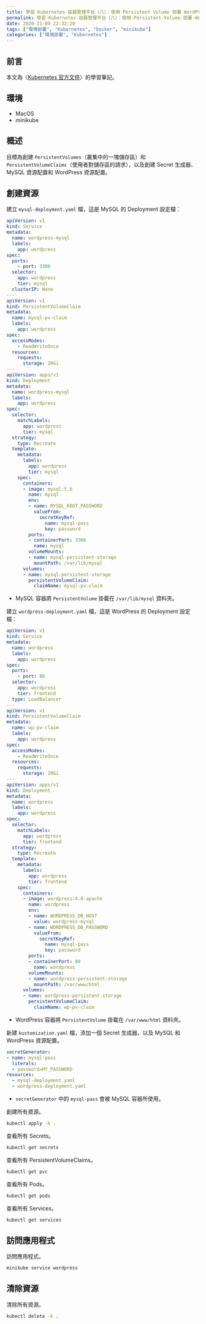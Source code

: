 ```yaml
---
title: 學習 Kubernetes 容器管理平台（八）：使用 Persistent Volume 部署 WordPress 內容管理系統
permalink: 學習-Kubernetes-容器管理平台（八）：使用-Persistent-Volume-部署-WordPress-內容管理系統
date: 2020-11-09 22:32:20
tags: ["環境部署", "Kubernetes", "Docker", "minikube"]
categories: ["環境部署", "Kubernetes"]
---
```


## 前言

本文為〈[Kubernetes 官方文件](https://kubernetes.io/docs/home/)〉的學習筆記。

## 環境

- MacOS
- minikube

## 概述

目標為創建 `PersistentVolumes`（叢集中的一塊儲存區）和 `PersistentVolumeClaims`（使用者對儲存區的請求），以及創建 Secret 生成器、MySQL 資源配置和 WordPress 資源配置。

## 創建資源

建立 `mysql-deployment.yaml` 檔，這是 MySQL 的 Deployment 設定檔：

```YAML
apiVersion: v1
kind: Service
metadata:
  name: wordpress-mysql
  labels:
    app: wordpress
spec:
  ports:
    - port: 3306
  selector:
    app: wordpress
    tier: mysql
  clusterIP: None
---
apiVersion: v1
kind: PersistentVolumeClaim
metadata:
  name: mysql-pv-claim
  labels:
    app: wordpress
spec:
  accessModes:
    - ReadWriteOnce
  resources:
    requests:
      storage: 20Gi
---
apiVersion: apps/v1
kind: Deployment
metadata:
  name: wordpress-mysql
  labels:
    app: wordpress
spec:
  selector:
    matchLabels:
      app: wordpress
      tier: mysql
  strategy:
    type: Recreate
  template:
    metadata:
      labels:
        app: wordpress
        tier: mysql
    spec:
      containers:
      - image: mysql:5.6
        name: mysql
        env:
        - name: MYSQL_ROOT_PASSWORD
          valueFrom:
            secretKeyRef:
              name: mysql-pass
              key: password
        ports:
        - containerPort: 3306
          name: mysql
        volumeMounts:
        - name: mysql-persistent-storage
          mountPath: /var/lib/mysql
      volumes:
      - name: mysql-persistent-storage
        persistentVolumeClaim:
          claimName: mysql-pv-claim
```

- MySQL 容器將 `PersistentVolume` 掛載在 `/var/lib/mysql` 資料夾。

建立 `wordpress-deployment.yaml` 檔，這是 WordPress 的 Deployment 設定檔：

```YAML
apiVersion: v1
kind: Service
metadata:
  name: wordpress
  labels:
    app: wordpress
spec:
  ports:
    - port: 80
  selector:
    app: wordpress
    tier: frontend
  type: LoadBalancer
---
apiVersion: v1
kind: PersistentVolumeClaim
metadata:
  name: wp-pv-claim
  labels:
    app: wordpress
spec:
  accessModes:
    - ReadWriteOnce
  resources:
    requests:
      storage: 20Gi
---
apiVersion: apps/v1
kind: Deployment
metadata:
  name: wordpress
  labels:
    app: wordpress
spec:
  selector:
    matchLabels:
      app: wordpress
      tier: frontend
  strategy:
    type: Recreate
  template:
    metadata:
      labels:
        app: wordpress
        tier: frontend
    spec:
      containers:
      - image: wordpress:4.8-apache
        name: wordpress
        env:
        - name: WORDPRESS_DB_HOST
          value: wordpress-mysql
        - name: WORDPRESS_DB_PASSWORD
          valueFrom:
            secretKeyRef:
              name: mysql-pass
              key: password
        ports:
        - containerPort: 80
          name: wordpress
        volumeMounts:
        - name: wordpress-persistent-storage
          mountPath: /var/www/html
      volumes:
      - name: wordpress-persistent-storage
        persistentVolumeClaim:
          claimName: wp-pv-claim
```

- WordPress 容器將 `PersistentVolume` 掛載在 `/var/www/html` 資料夾。

新建 `kustomization.yaml` 檔，添加一個 Secret 生成器，以及 MySQL 和 WordPress 資源配置。

```YAML
secretGenerator:
- name: mysql-pass
  literals:
  - password=MY_PASSWORD
resources:
  - mysql-deployment.yaml
  - wordpress-deployment.yaml
```

- `secretGenerator` 中的 `mysql-pass` 會被 MySQL 容器所使用。

創建所有資源。

```BASH
kubectl apply -k .
```

查看所有 Secrets。

```BASH
kubectl get secrets
```

查看所有 PersistentVolumeClaims。

```BASH
kubectl get pvc
```

查看所有 Pods。

```BASH
kubectl get pods
```

查看所有 Services。

```BASH
kubectl get services
```

## 訪問應用程式

訪問應用程式。

```BASH
minikube service wordpress
```

## 清除資源

清除所有資源。

```BASH
kubectl delete -k .
```
